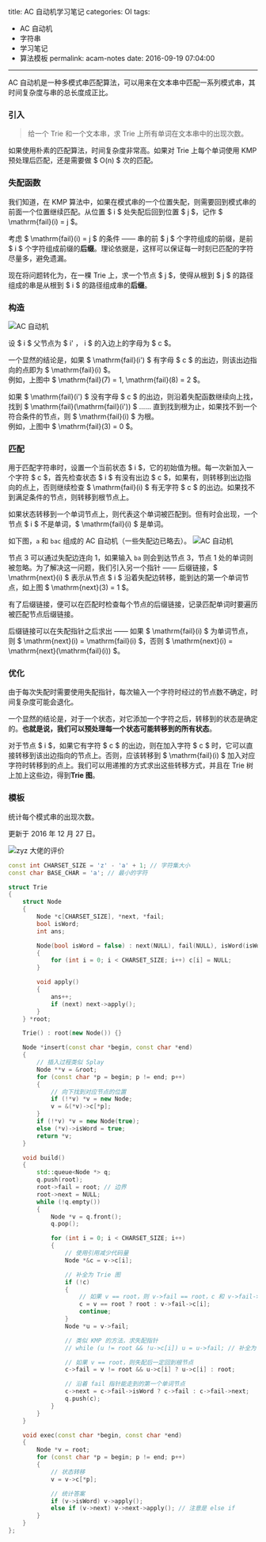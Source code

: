 title: AC 自动机学习笔记
categories: OI
tags: 
  - AC 自动机
  - 字符串
  - 学习笔记
  - 算法模板
permalink: acam-notes
date: 2016-09-19 07:04:00
---

AC 自动机是一种多模式串匹配算法，可以用来在文本串中匹配一系列模式串，其时间复杂度与串的总长度成正比。

<!-- more -->

### 引入
> 给一个 Trie 和一个文本串，求 Trie 上所有单词在文本串中的出现次数。

如果使用朴素的匹配算法，时间复杂度非常高。如果对 Trie 上每个单词使用 KMP 预处理后匹配，还是需要做 $ O(n) $ 次的匹配。

### 失配函数
我们知道，在 KMP 算法中，如果在模式串的一个位置失配，则需要回到模式串的前面一个位置继续匹配。从位置 $ i $ 处失配后回到位置 $ j $，记作 $ \mathrm{fail}(i) = j $。

考虑 $ \mathrm{fail}(i) = j $ 的条件 —— 串的前 $ j $ 个字符组成的前缀，是前 $ i $ 个字符组成前缀的**后缀**。理论依据是，这样可以保证每一时刻已匹配的字符尽量多，避免遗漏。

现在将问题转化为，在一棵 Trie 上，求一个节点 $ j $，使得从根到 $ j $ 的路径组成的串是从根到 $ i $ 的路径组成串的**后缀**。

### 构造
![AC 自动机](acam-notes/acam.svg)

设 $ i $ 父节点为 $ i' $，$ i $ 的入边上的字母为 $ c $。

一个显然的结论是，如果 $ \mathrm{fail}(i') $ 有字母 $ c $ 的出边，则该出边指向的点即为 $ \mathrm{fail}(i) $。  
例如，上图中 $ \mathrm{fail}(7) = 1, \mathrm{fail}(8) = 2 $。

如果 $ \mathrm{fail}(i') $ 没有字母 $ c $ 的出边，则沿着失配函数继续向上找，找到 $ \mathrm{fail}(\mathrm{fail}(i')) $ …… 直到找到根为止，如果找不到一个符合条件的节点，则 $ \mathrm{fail}(i) $ 为根。  
例如，上图中 $ \mathrm{fail}(3) = 0 $。

### 匹配
用于匹配字符串时，设置一个当前状态 $ i $，它的初始值为根。每一次新加入一个字符 $ c $，首先检查状态 $ i $ 有没有出边 $ c $，如果有，则转移到出边指向的点上，否则继续检查 $ \mathrm{fail}(i) $ 有无字符 $ c $ 的出边。如果找不到满足条件的节点，则转移到根节点上。

如果状态转移到一个单词节点上，则代表这个单词被匹配到。但有时会出现，一个节点 $ i $ 不是单词，$ \mathrm{fail}(i) $ 是单词。

如下图，`a` 和 `bac` 组成的 AC 自动机（一些失配边已略去）。
![AC 自动机](acam-notes/acam2.svg)

节点 3 可以通过失配边连向 1，如果输入 `ba` 则会到达节点 3，节点 1 处的单词则被忽略。为了解决这一问题，我们引入另一个指针 —— 后缀链接，$ \mathrm{next}(i) $ 表示从节点 $ i $ 沿着失配边转移，能到达的第一个单词节点，如上图 $ \mathrm{next}(3) = 1 $。

有了后缀链接，便可以在匹配时检查每个节点的后缀链接，记录匹配单词时要遍历被匹配节点后缀链接。

后缀链接可以在失配指针之后求出 —— 如果 $ \mathrm{fail}(i) $ 为单词节点，则 $ \mathrm{next}(i) = \mathrm{fail}(i) $，否则 $ \mathrm{next}(i) = \mathrm{next}(\mathrm{fail}(i)) $。

### 优化
由于每次失配时需要使用失配指针，每次输入一个字符时经过的节点数不确定，时间复杂度可能会退化。

一个显然的结论是，对于一个状态，对它添加一个字符之后，转移到的状态是确定的。**也就是说，我们可以预处理每一个状态可能转移到的所有状态**。

对于节点 $ i $，如果它有字符 $ c $ 的出边，则在加入字符 $ c $ 时，它可以直接转移到该出边指向的节点上。否则，应该转移到 $ \mathrm{fail}(i) $ 加入对应字符时转移到的点上。我们可以用递推的方式求出这些转移方式，并且在 Trie 树上加上这些边，得到**Trie 图**。

### 模板
统计每个模式串的出现次数。

更新于 2016 年 12 月 27 日。

![zyz 大佬的评价](images/zyz.png)

```c++
const int CHARSET_SIZE = 'z' - 'a' + 1; // 字符集大小
const char BASE_CHAR = 'a'; // 最小的字符

struct Trie
{
	struct Node
	{
		Node *c[CHARSET_SIZE], *next, *fail;
		bool isWord;
		int ans;

		Node(bool isWord = false) : next(NULL), fail(NULL), isWord(isWord)
		{
			for (int i = 0; i < CHARSET_SIZE; i++) c[i] = NULL;
		}

		void apply()
		{
			ans++;
			if (next) next->apply();
		}
	} *root;

	Trie() : root(new Node()) {}

	Node *insert(const char *begin, const char *end)
	{
		// 插入过程类似 Splay
		Node **v = &root;
		for (const char *p = begin; p != end; p++)
		{
			// 向下找到对应节点的位置
			if (!*v) *v = new Node;
			v = &(*v)->c[*p];
		}
		if (!*v) *v = new Node(true);
		else (*v)->isWord = true;
		return *v;
	}

	void build()
	{
		std::queue<Node *> q;
		q.push(root);
		root->fail = root; // 边界
		root->next = NULL;
		while (!q.empty())
		{
			Node *v = q.front();
			q.pop();

			for (int i = 0; i < CHARSET_SIZE; i++)
			{
				// 使用引用减少代码量
				Node *&c = v->c[i];

				// 补全为 Trie 图
				if (!c)
				{
					// 如果 v == root，则 v->fail == root，c 和 v->fail->c[i] 是同一个变量
                    c = v == root ? root : v->fail->c[i];
                    continue;
                }
				Node *u = v->fail;

				// 类似 KMP 的方法，求失配指针
				// while (u != root && !u->c[i]) u = u->fail; // 补全为 Trie 图，此行可省略

				// 如果 v == root，则失配后一定回到根节点
				c->fail = v != root && u->c[i] ? u->c[i] : root;

				// 沿着 fail 指针能走到的第一个单词节点
				c->next = c->fail->isWord ? c->fail : c->fail->next;
				q.push(c);
			}
		}
	}

	void exec(const char *begin, const char *end)
	{
		Node *v = root;
		for (const char *p = begin; p != end; p++)
		{
			// 状态转移
			v = v->c[*p];

			// 统计答案
			if (v->isWord) v->apply();
			else if (v->next) v->next->apply(); // 注意是 else if
		}
	}
};
```
